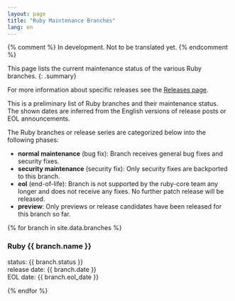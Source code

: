 ```yaml
---
layout: page
title: "Ruby Maintenance Branches"
lang: en
---
```


{% comment %}
In development. Not to be translated yet.
{% endcomment %}

This page lists the current maintenance status of the various Ruby branches.
{: .summary}

For more information about specific releases see the
[Releases page](../releases/).

This is a preliminary list of Ruby branches and their maintenance status.
The shown dates are inferred from the English versions of release posts
or EOL announcements.

The Ruby branches or release series are categorized below into
the following phases:

* **normal maintenance** (bug fix):
  Branch receives general bug fixes and security fixes.
* **security maintenance** (security fix):
  Only security fixes are backported to this branch.
* **eol** (end-of-life):
  Branch is not supported by the ruby-core team any longer and does
  not receive any fixes. No further patch release will be released.
* **preview**:
  Only previews or release candidates have been released for
  this branch so far.

{% for branch in site.data.branches %}
### Ruby {{ branch.name }}

status: {{ branch.status }}<br>
release date: {{ branch.date }}<br>
EOL date: {{ branch.eol_date }}

{% endfor %}
